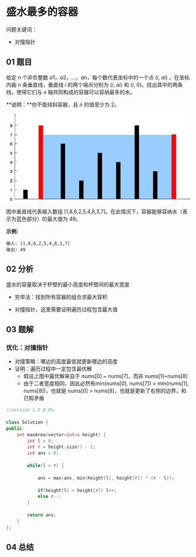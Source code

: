 # 盛水最多的容器
问题关键词：

- 对撞指针

## 01 题目

给定 *n* 个非负整数 *a*1，*a*2，...，*a*n，每个数代表坐标中的一个点 (*i*, *ai*) 。在坐标内画 *n* 条垂直线，垂直线 *i* 的两个端点分别为 (*i*, *ai*) 和 (*i*, 0)。找出其中的两条线，使得它们与 *x* 轴共同构成的容器可以容纳最多的水。

**说明：**你不能倾斜容器，且 *n* 的值至少为 2。

![img](盛水最多的容器.assets/question_11.jpg)

图中垂直线代表输入数组 [1,8,6,2,5,4,8,3,7]。在此情况下，容器能够容纳水（表示为蓝色部分）的最大值为 49。 

**示例:**

```
输入: [1,8,6,2,5,4,8,3,7]
输出: 49
```

## 02 分析

盛水的容量取决于杯壁的最小高度和杯壁间的最大宽度

- 穷举法：找到所有容器的组合求最大容积

- 对撞指针，这里需要证明遍历过程包含最大值

## 03 题解

### 优化：对撞指针

- 对撞策略：哪边的高度最低就更新哪边的高度
- 证明：遍历过程中一定包含最优解
  - 假设上图中最优解来自于 nums[0] ~ nums[7]，而非 nums[1]~nums[8]
  - 由于二者宽度相同，因此必然有min(nums[0], nums[7]) > min(nums[1], nums[8])，也就是 nums[0] > nums[8]，也就是更新了右侧的边界，和已知矛盾

```c++
//version 1.0 0.0%

class Solution {
public:
    int maxArea(vector<int>& height) {
        int l = 0;
        int r = height.size() - 1;
        int ans = 0;
        
        while(l < r) {
            
            ans = max(ans, min(height[l], height[r]) * (r - l));
            
            if(height[l] < height[r]) l++;
            else r--;
        }
        
        return ans;
    }
};
```

## 04 总结

